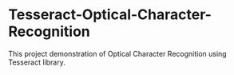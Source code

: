 Tesseract-Optical-Character-Recognition
=======================================

This project demonstration of Optical Character Recognition using Tesseract library.
